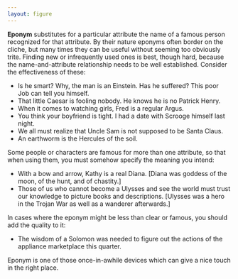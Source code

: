```yaml
---
layout: figure
---
```


**Eponym** substitutes for a particular attribute the name of a famous person recognized for that attribute. By their nature eponyms often border on the cliche, but many times they can be useful without seeming too obviously trite. Finding new or infrequently used ones is best, though hard, because the name-and-attribute relationship needs to be well established. Consider the effectiveness of these:

 - Is he smart? Why, the man is an Einstein. Has he suffered? This poor Job can tell you himself.
 - That little Caesar is fooling nobody. He knows he is no Patrick Henry.
 - When it comes to watching girls, Fred is a regular Argus.
 - You think your boyfriend is tight. I had a date with Scrooge himself last night.
 - We all must realize that Uncle Sam is not supposed to be Santa Claus.
 - An earthworm is the Hercules of the soil.

Some people or characters are famous for more than one attribute, so that when using them, you must somehow specify the meaning you intend:

 - With a bow and arrow, Kathy is a real Diana. [Diana was goddess of the moon, of the hunt, and of chastity.]
 - Those of us who cannot become a Ulysses and see the world must trust our knowledge to picture books and descriptions. [Ulysses was a hero in the Trojan War as well as a wanderer afterwards.]

In cases where the eponym might be less than clear or famous, you should add the quality to it:

 - The wisdom of a Solomon was needed to figure out the actions of the appliance marketplace this quarter.

Eponym is one of those once-in-awhile devices which can give a nice touch in the right place.